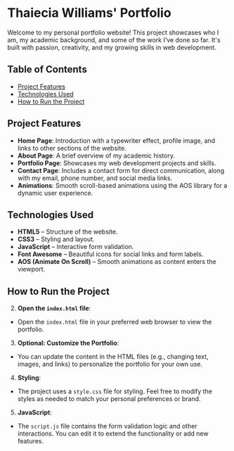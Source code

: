 # Thaiecia Williams' Portfolio 

Welcome to my personal portfolio website! This project showcases who I am, my academic background, and some of the work I’ve done so far. It's built with passion, creativity, and my growing skills in web development.

## Table of Contents
- [Project Features](#project-features)
- [Technologies Used](#technologies-used)
- [How to Run the Project](#how-to-run-the-project)

## Project Features

- **Home Page**: Introduction with a typewriter effect, profile image, and links to other sections of the website.
- **About Page**: A brief overview of my academic history.
- **Portfolio Page**: Showcases my web development projects and skills.
- **Contact Page**: Includes a contact form for direct communication, along with my email, phone number, and social media links.
- **Animations**: Smooth scroll-based animations using the AOS library for a dynamic user experience.

## Technologies Used

- **HTML5** – Structure of the website.
- **CSS3** – Styling and layout.
- **JavaScript** – Interactive form validation.
- **Font Awesome** – Beautiful icons for social links and form labels.
- **AOS (Animate On Scroll)** – Smooth animations as content enters the viewport.

## How to Run the Project

2. **Open the `index.html` file**:
- Open the `index.html` file in your preferred web browser to view the portfolio.

3. **Optional: Customize the Portfolio**:
- You can update the content in the HTML files (e.g., changing text, images, and links) to personalize the portfolio for your own use.

4. **Styling**:
- The project uses a `style.css` file for styling. Feel free to modify the styles as needed to match your personal preferences or brand.

5. **JavaScript**:
- The `script.js` file contains the form validation logic and other interactions. You can edit it to extend the functionality or add new features.


